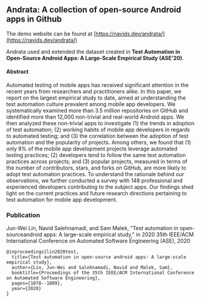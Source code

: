 ## Andrata: A collection of open-source Android apps in Github

The demo website can be found at [https://navids.dev/andrata/](https://navids.dev/andrata/)

Andrata used and extended the dataset created in **Test Automation in Open-Source Android Apps: A Large-Scale Empirical Study (ASE'20)**.

#### Abstract
Automated testing of mobile apps has received significant attention in the recent years from researchers and practitioners alike. In this paper, we report on the largest empirical study to date, aimed at understanding the test automation culture prevalent among mobile app developers. We systematically examined more than 3.5 million repositories on GitHub and identified more than 12,000 non-trivial and real-world Android apps. We then analyzed these non-trivial apps to investigate (1) the trends in adoption of test automation; (2) working habits of mobile app developers in regards to automated testing; and (3) the correlation between the adoption of test automation and the popularity of projects. Among others, we found that (1) only 8% of the mobile app development projects leverage automated testing practices; (2) developers tend to follow the same test automation practices across projects; and (3) popular projects, measured in terms of the number of contributors, stars, and forks on GitHub, are more likely to adopt test automation practices. To understand the rationale behind our observations, we further conducted a survey with 148 professional and experienced developers contributing to the subject apps. Our findings shed light on the current practices and future research directions pertaining to test automation for mobile app development. 


### Publication

Jun-Wei Lin, Navid Salehnamadi, and Sam Malek, "Test automation in open-sourceandroid apps: A large-scale empirical study," in 2020 35th IEEE/ACM International Conference on Automated Software Engineering (ASE), 2020

```
@inproceedings{lin2020test,
  title={Test automation in open-source android apps: A large-scale empirical study},
  author={Lin, Jun-Wei and Salehnamadi, Navid and Malek, Sam},
  booktitle={Proceedings of the 35th IEEE/ACM International Conference on Automated Software Engineering},
  pages={1078--1089},
  year={2020}
}
```
